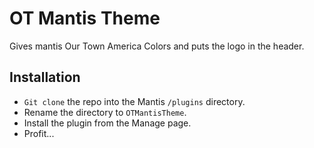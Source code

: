 # OT Mantis Theme

Gives mantis Our Town America Colors and puts the logo in the header.

## Installation

 - `Git clone` the repo into the Mantis `/plugins` directory.
 - Rename the directory to `OTMantisTheme`.
 - Install the plugin from the Manage page.
 - Profit...
